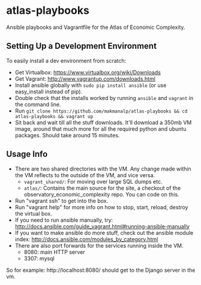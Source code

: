 atlas-playbooks
===============

Ansible playbooks and Vagrantfile for the Atlas of Economic Complexity.

Setting Up a Development Environment
------------------------------------

To easily install a dev environment from scratch:
- Get Virtualbox: https://www.virtualbox.org/wiki/Downloads
- Get Vagrant: http://www.vagrantup.com/downloads.html
- Install ansible globally with `sudo pip install ansible` (or use easy_install instead of pip).
- Double check that the installs worked by running `ansible` and `vagrant` in the command line.
- Run `git clone https://github.com/makmanalp/atlas-playbooks && cd atlas-playbooks && vagrant up`
- Sit back and wait till all the stuff downloads. It'll download a 350mb VM
  image, around that much more for all the required python and ubuntu packages.
  Should take around 15 minutes.

Usage Info
---------
- There are two shared directories with the VM. Any change made within the VM
  reflects to the outside of the VM, and vice versa.
    * `vagrant_shared/`: For moving over large SQL dumps etc.
    * `atlas/`: Contains the main source for the site, a checkout of the
      observatory_economic_complexity repo. You can code on this.
- Run "vagrant ssh" to get into the box.
- Run "vagrant help" for more info on how to stop, start, reload, destroy the virtual box.
- If you need to run ansible manually, try: http://docs.ansible.com/guide_vagrant.html#running-ansible-manually
- If you want to make ansible do more stuff, check out the ansible module index: http://docs.ansible.com/modules_by_category.html
- There are also port forwards for the services running inside the VM.
    * 8080: main HTTP server
    * 3307: mysql

So for example: http://localhost:8080/ should get to the Django server in the vm.
